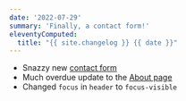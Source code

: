 ```yaml
---
date: '2022-07-29'
summary: 'Finally, a contact form!'
eleventyComputed:
  title: "{{ site.changelog }} {{ date }}"
---
```


* Snazzy new [contact form](/contact/)
* Much overdue update to the [About page](/about/)
* Changed `focus` in `header` to `focus-visible`
